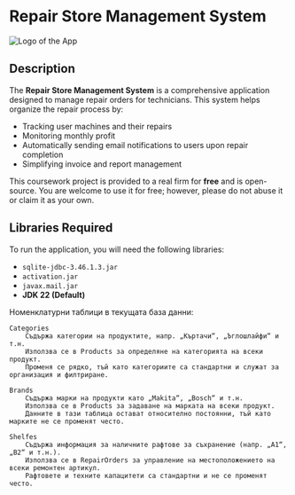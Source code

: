 # Repair Store Management System

![Logo of the App](path/to/logo.png)

## Description

The **Repair Store Management System** is a comprehensive application designed to manage repair orders for technicians. This system helps organize the repair process by:

- Tracking user machines and their repairs
- Monitoring monthly profit
- Automatically sending email notifications to users upon repair completion
- Simplifying invoice and report management

This coursework project is provided to a real firm for **free** and is open-source. You are welcome to use it for free; however, please do not abuse it or claim it as your own.

## Libraries Required

To run the application, you will need the following libraries:

- `sqlite-jdbc-3.46.1.3.jar`
- `activation.jar`
- `javax.mail.jar`
- **JDK 22 (Default)**



Номенклатурни таблици в текущата база данни:

    Categories
        Съдържа категории на продуктите, напр. „Къртачи“, „Ъглошлайфи“ и т.н.
        Използва се в Products за определяне на категорията на всеки продукт.
        Променя се рядко, тъй като категориите са стандартни и служат за организация и филтриране.

    Brands
        Съдържа марки на продукти като „Makita“, „Bosch“ и т.н.
        Използва се в Products за задаване на марката на всеки продукт.
        Данните в тази таблица остават относително постоянни, тъй като марките не се променят често.

    Shelfes
        Съдържа информация за наличните рафтове за съхранение (напр. „A1“, „B2“ и т.н.).
        Използва се в RepairOrders за управление на местоположението на всеки ремонтен артикул.
        Рафтовете и техните капацитети са стандартни и не се променят често.